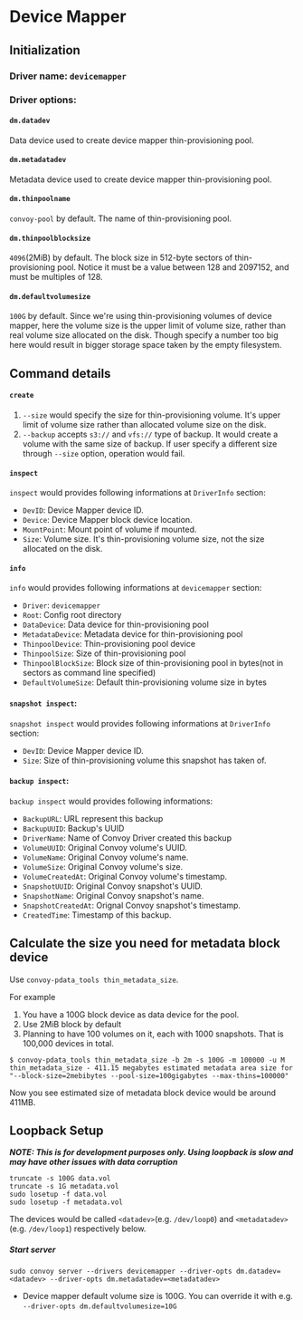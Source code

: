 # Device Mapper

## Initialization
### Driver name: ```devicemapper```
### Driver options:
#### ```dm.datadev```
Data device used to create device mapper thin-provisioning pool.
#### ```dm.metadatadev```
Metadata device used to create device mapper thin-provisioning pool.
#### ```dm.thinpoolname```
```convoy-pool``` by default. The name of thin-provisioning pool.
#### ```dm.thinpoolblocksize```
```4096```(2MiB) by default. The block size in 512-byte sectors of thin-provisioning pool. Notice it must be a value between 128 and 2097152, and must be multiples of 128.
#### ```dm.defaultvolumesize```
```100G``` by default. Since we're using thin-provisioning volumes of device mapper, here the volume size is the upper limit of volume size, rather than real volume size allocated on the disk. Though specify a number too big here would result in bigger storage space taken by the empty filesystem.

## Command details
#### `create`
1. `--size` would specify the size for thin-provisioning volume. It's upper limit of volume size rather than allocated volume size on the disk.
2. `--backup` accepts `s3://` and `vfs://` type of backup. It would create a volume with the same size of backup. If user specify a different size through `--size` option, operation would fail.

#### `inspect`
`inspect` would provides following informations at `DriverInfo` section:
* `DevID`: Device Mapper device ID.
* `Device`: Device Mapper block device location.
* `MountPoint`: Mount point of volume if mounted.
* `Size`: Volume size. It's thin-provisioning volume size, not the size allocated on the disk.

#### `info`
`info` would provides following informations at `devicemapper` section:
* `Driver`: `devicemapper`
* `Root`: Config root directory
* `DataDevice`: Data device for thin-provisioning pool
* `MetadataDevice`: Metadata device for thin-provisioning pool
* `ThinpoolDevice`: Thin-provisioning pool device
* `ThinpoolSize`: Size of thin-provisioning pool
* `ThinpoolBlockSize`: Block size of thin-provisioning pool in bytes(not in sectors as command line specified)
* `DefaultVolumeSize`: Default thin-provisioning volume size in bytes

#### `snapshot inspect`:
`snapshot inspect` would provides following informations at `DriverInfo` section:
* `DevID`: Device Mapper device ID.
* `Size`: Size of thin-provisioning volume this snapshot has taken of.

#### `backup inspect`:
`backup inspect` would provides following informations:
* `BackupURL`: URL represent this backup
* `BackupUUID`: Backup's UUID
* `DriverName`: Name of Convoy Driver created this backup
* `VolumeUUID`: Original Convoy volume's UUID.
* `VolumeName`: Original Convoy volume's name.
* `VolumeSize`: Original Convoy volume's size.
* `VolumeCreatedAt`: Original Convoy volume's timestamp.
* `SnapshotUUID`: Original Convoy snapshot's UUID.
* `SnapshotName`: Original Convoy snapshot's name.
* `SnapshotCreatedAt`: Orignal Convoy snapshot's timestamp.
* `CreatedTime`: Timestamp of this backup.

## Calculate the size you need for metadata block device

Use ```convoy-pdata_tools thin_metadata_size```.

For example

1. You have a 100G block device as data device for the pool.
2. Use 2MiB block by default
3. Planning to have 100 volumes on it, each with 1000 snapshots. That is 100,000 devices in total.
```
$ convoy-pdata_tools thin_metadata_size -b 2m -s 100G -m 100000 -u M
thin_metadata_size - 411.15 megabytes estimated metadata area size for "--block-size=2mebibytes --pool-size=100gigabytes --max-thins=100000"
```
Now you see estimated size of metadata block device would be around 411MB. 

## Loopback Setup

***NOTE: This is for development purposes only. Using loopback is slow and may have other issues with data corruption***

```
truncate -s 100G data.vol
truncate -s 1G metadata.vol
sudo losetup -f data.vol
sudo losetup -f metadata.vol
```
The devices would be called ```<datadev>```(e.g. ```/dev/loop0```) and ```<metadatadev>``` (e.g. ```/dev/loop1```) respectively below.

##### Start server
```
sudo convoy server --drivers devicemapper --driver-opts dm.datadev=<datadev> --driver-opts dm.metadatadev=<metadatadev>
```
* Device mapper default volume size is 100G. You can override it with e.g. ```--driver-opts dm.defaultvolumesize=10G```
